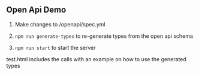 ## Open Api Demo

1. Make changes to /openapi/spec.yml

 1. `npm run generate-types` to re-generate types from the open api schema

1. `npm run start` to start the server

 test.html includes the calls with an example on how to use the generated types